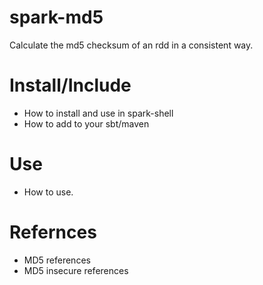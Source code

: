 # spark-md5
Calculate the md5 checksum of an rdd in a consistent way.

# Install/Include

* How to install and use in spark-shell
* How to add to your sbt/maven

# Use

* How to use.

# Refernces

* MD5 references
* MD5 insecure references
